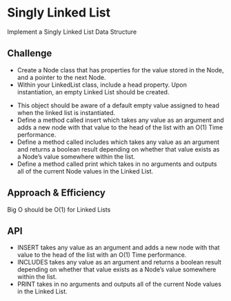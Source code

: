 # Singly Linked List
Implement a Singly Linked List Data Structure

## Challenge
- Create a Node class that has properties for the value stored in the Node, and a pointer to the next Node.
- Within your LinkedList class, include a head property. Upon instantiation, an empty Linked List should be created.
* This object should be aware of a default empty value assigned to head when the linked list is instantiated.
* Define a method called insert which takes any value as an argument and adds a new node with that value to the head of the list with an O(1) Time performance.
* Define a method called includes which takes any value as an argument and returns a boolean result depending on whether that value exists as a Node’s value somewhere within the list.
* Define a method called print which takes in no arguments and outputs all of the current Node values in the Linked List.

## Approach & Efficiency
Big O should be O(1) for Linked Lists

## API
* INSERT takes any value as an argument and adds a new node with that value to the head of the list with an O(1) Time performance.
* INCLUDES takes any value as an argument and returns a boolean result depending on whether that value exists as a Node’s value somewhere within the list.
* PRINT takes in no arguments and outputs all of the current Node values in the Linked List.
